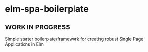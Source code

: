 # elm-spa-boilerplate
## WORK IN PROGRESS
Simple starter boilerplate/framework for creating robust Single Page Applications in Elm
